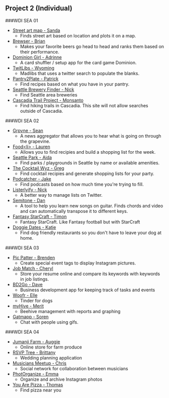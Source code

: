 ## Project 2 (Individual)

###WDI SEA 01

* [Street art map - Sanda](http://streetartmapp.herokuapp.com/)
  * Finds street art based on location and plots it on a map.
* [Brewser - Brian](https://brewsr.herokuapp.com)
  * Makes your favorite beers go head to head and ranks them based on their performance.
* [Dominion Girl - Adrinne](http://dominiongirl.herokuapp.com/)
  * A card shuffler / setup app for the card game Dominion. 
* [TwitLibs - Wyoming](http://twitlibs.herokuapp.com/)
  * Madlibs that uses a twitter search to populate the blanks.
* [Pantry2Plate - Patrick](https://pantry2plate.herokuapp.com/)
  * Find recipes based on what you have in your pantry.
* [Seattle Brewery Finder - Nick](https://seattlebreweryfinder.herokuapp.com/)
  * Find Seattle area breweries
* [Cascadia Trail Project - Monsanto](https://cascadiatrailsproject.herokuapp.com/)
  * Find hiking trails in Cascadia. This site will not allow searches outside of Cascadia.

###WDI SEA 02

* [Grpvne - Sean](https://grpvne.herokuapp.com)
  * A news aggregator that allows you to hear what is going on through the grapevine.
* [Food&lt;li&gt; - Lauren](https://food-li.herokuapp.com/)
  * Allows you to find recipies and build a shopping list for the week.
* [Seattle Park - Aida](https://seattleplaygrounds.herokuapp.com/)
  * Find parks / playgrounds in Seattle by name or available amenities.
* [The Cocktail Wyz - Greg](https://cocktailwyz.herokuapp.com/)
  * Find cocktail recipies and generate shopping lists for your party.
* [Podcatcher - Jake](https://podcatcher.herokuapp.com/)
  * Find podcasts based on how much time you're trying to fill.
* [Listerlyify - Nick](https://listerlyify.herokuapp.com/)
  * A better way to manage lists on Twitter.
* [Semitone - Dan](http://semitone.herokuapp.com)
  * A tool to help you learn new songs on guitar. Finds chords and video and can automatically transpose it to different keys.
* [Fantasy StarCraft - Timon](http://www.fantasystarcraft.com/)
  * Fantasy StarCraft. Like Fantasy football but with StarCraft
* [Doggie Dates - Katie](https://doggydates.herokuapp.com/)
  * Find dog friendly restaurants so you don't have to leave your dog at home.

###WDI SEA 03

* [Pic Patter - Brenden](http://picpatter.herokuapp.com/)
  * Create special event tags to display Instagram pictures.
* [Job Match - Cheryl](http://job-match.herokuapp.com/)
  * Store your resume online and compare its keywords with keywords in job listings.
* [BD2Go - Dave](http://bd2go.herokuapp.com/)
  * Business development app for keeping track of tasks and events
* [Woofr - Elle](https://woofr.herokuapp.com/splash)
  * Tinder for dogs
* [myHive - Merit](https://myhive.herokuapp.com/)
  * Beehive management with reports and graphing
* [Gatmapp - Soren](https://gatmapp.herokuapp.com/)
  * Chat with people using gifs.

###WDI SEA 04

* [Jumanji Farm - Auggie](https://jumanjifarm.herokuapp.com/)
  * Online store for farm produce
* [RSVP Tree - Brittany](https://rsvptree.herokuapp.com/)
  * Wedding planning application
* [Musicians Meetup - Chris](https://musicians-meetup.herokuapp.com/)
  * Social network for collaboration between musicians
* [PhotOrganize - Emma](https://photorganize.herokuapp.com/)
  * Organize and archive Instagram photos
* [You Are Pizza - Thomas](http://www.youarepizza.com/)
  * Find pizza near you
